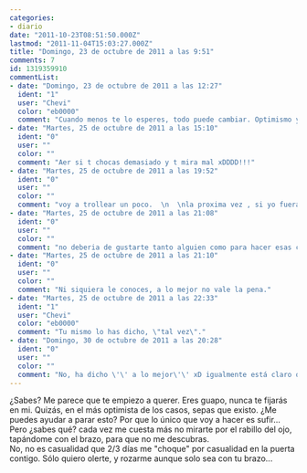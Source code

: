 ```yaml
---
categories:
- diario
date: "2011-10-23T08:51:50.000Z"
lastmod: "2011-11-04T15:03:27.000Z"
title: "Domingo, 23 de octubre de 2011 a las 9:51"
comments: 7
id: 1319359910
commentList:
- date: "Domingo, 23 de octubre de 2011 a las 12:27"
  ident: "1"
  user: "Chevi"
  color: "eb0000"
  comment: "Cuando menos te lo esperes, todo puede cambiar. Optimismo y esperanza ante todo!"
- date: "Martes, 25 de octubre de 2011 a las 15:10"
  ident: "0"
  user: ""
  color: ""
  comment: "Aer si t chocas demasiado y t mira mal xDDDD!!!"
- date: "Martes, 25 de octubre de 2011 a las 19:52"
  ident: "0"
  user: ""
  color: ""
  comment: "voy a trollear un poco.  \n  \nla proxima vez , si yo fuera ese individuo con el que te chocas, me \"chocaria\" yo \"accidentalmente\" contigo , y como mi momento lineal seria mucho mayor que el tuyo, tu caerias xd"
- date: "Martes, 25 de octubre de 2011 a las 21:08"
  ident: "0"
  user: ""
  color: ""
  comment: "no deberia de gustarte tanto alguien como para hacer esas cosas"
- date: "Martes, 25 de octubre de 2011 a las 21:10"
  ident: "0"
  user: ""
  color: ""
  comment: "Ni siquiera le conoces, a lo mejor no vale la pena."
- date: "Martes, 25 de octubre de 2011 a las 22:33"
  ident: "1"
  user: "Chevi"
  color: "eb0000"
  comment: "Tu mismo lo has dicho, \"tal vez\"."
- date: "Domingo, 30 de octubre de 2011 a las 20:28"
  ident: "0"
  user: ""
  color: ""
  comment: "No, ha dicho \'\' a lo mejor\'\' xD igualmente está claro que sólo es algo físico con lo cual se te pasará cuando veas a un tío que esté mejor."
---
```


¿Sabes? Me parece que te empiezo a querer. Eres guapo, nunca te fijarás en mi. Quizás, en el más optimista de los casos, sepas que existo. ¿Me puedes ayudar a parar esto? Por que lo único que voy a hacer es sufir...  
Pero ¿sabes qué? cada vez me cuesta más no mirarte por el rabillo del ojo, tapándome con el brazo, para que no me descubras.  
No, no es casualidad que 2/3 días me "choque" por casualidad en la puerta contigo. Sólo quiero olerte, y rozarme aunque solo sea con tu brazo...